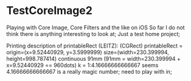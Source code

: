 TestCoreImage2
==============

Playing with Core Image, Core Filters and the like on iOS
So far I do not think there is anything interesting to look at; Just a test home project;

Printing description of printableRect (LEITZ):
(CGRect) printableRect = origin=(x=9.52440929, y=3.5999999) size=(width=230.399994, height=998.787414)
continuous 91mm (91mm = width=230.399994 + x=9.52440929 == 960dots) k = 1:4.16666666666667
seems 4.16666666666667 is a really magic number; need to play with in;
